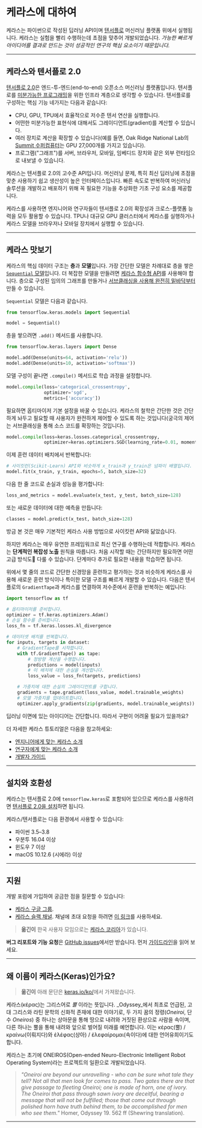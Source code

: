 # 케라스에 대하여

케라스는 파이썬으로 작성된 딥러닝 API이며 [텐서플로](https://github.com/tensorflow/tensorflow) 머신러닝 플랫폼 위에서 실행됩니다.
케라스는 실험을 빨리 수행하는데 초점을 맞추어 개발되었습니다. *가능한 빠르게 아이디어를 결과로 만드는 것이 성공적인 연구의 핵심 요소이기 때문입니다.*

---

## 케라스와 텐서플로 2.0

[텐서플로 2.0](https://www.tensorflow.org/)은 엔드-투-엔드(end-to-end) 오픈소스 머신러닝 플랫폼입니다. 텐서플로를 [미분가능한 프로그래밍](https://en.wikipedia.org/wiki/Differentiable_programming)을 위한 인프라 계층으로 생각할 수 있습니다. 텐서플로를 구성하는 핵심 기능 네가지는 다음과 같습니다:

- CPU, GPU, TPU에서 효율적으로 저수준 텐서 연산을 실행합니다.
- 어떤한 미분가능한 표현식에 대해서도 그레이디언트(gradient)를 계산할 수 있습니다.
- 여러 장치로 계산을 확장할 수 있습니다(예를 들면, Oak Ridge National Lab의 [Summit 수퍼컴퓨터](https://www.olcf.ornl.gov/summit/)는 GPU 27,000개를 가지고 있습니다).
- 프로그램("그래프")를 서버, 브라우저, 모바일, 임베디드 장치와 같은 외부 런타임으로 내보낼 수 있습니다.

케라스는 텐서플로 2.0의 고수준 API입니다. 머신러닝 문제, 특히 최신 딥러닝에 초점을 맞춘 사용하기 쉽고 생산성이 높은 인터페이스입니다.
빠른 속도로 반복하여 머신러닝 솔루션을 개발하고 배포하기 위해 꼭 필요한 기능을 추상화한 기초 구성 요소를 제공합니다.

케라스를 사용하면 엔지니어와 연구자들이 텐서플로 2.0의 확장성과 크로스-플랫폼 능력을 모두 활용할 수 있습니다.
TPU나 대규모 GPU 클러스터에서 케라스를 실행하거나 케라스 모델을 브라우저나 모바일 장치에서 실행할 수 있습니다.

---

## 케라스 맛보기

케라스의 핵심 데이터 구조는 **층**과 **모델**입니다.
가장 간단한 모델은 차례대로 층을 쌓은 [`Sequential` 모델](/guides/sequential_model/)입니다.
더 복잡한 모델을 만들려면 [케라스 함수형 API](/guides/functional_api/)를 사용해야 합니다. 층으로 구성된 임의의 그래프를 만들거나 [서브클래싱을 사용해 완전히 밑바닥부터](/guides/making_new_layers_and_models_via_subclassing/) 만들 수 있습니다.

`Sequential` 모델은 다음과 같습니다.

```python
from tensorflow.keras.models import Sequential

model = Sequential()
```

층을 쌓으려면 `.add()` 메서드를 사용합니다.

```python
from tensorflow.keras.layers import Dense

model.add(Dense(units=64, activation='relu'))
model.add(Dense(units=10, activation='softmax'))
```

모델 구성이 끝나면 `.compile()` 메서드로 학습 과정을 설정합니다.

```python
model.compile(loss='categorical_crossentropy',
              optimizer='sgd',
              metrics=['accuracy'])
```

필요하면 옵티마이저 기본 설정을 바꿀 수 있습니다. 케라스의 철학은 간단한 것은 간단하게 놔두고 필요할 때 사용자가 완전하게 제어할 수 있도록 하는 것입니다(궁극의 제어는 서브클래싱을 통해 소스 코드를 확장하는 것입니다).

```python
model.compile(loss=keras.losses.categorical_crossentropy,
              optimizer=keras.optimizers.SGD(learning_rate=0.01, momentum=0.9, nesterov=True))
```

이제 훈련 데이터 배치에서 반복합니다:

```python
# 사이킷런(Scikit-Learn) API와 비슷하게 x_train과 y_train은 넘파이 배열입니다.
model.fit(x_train, y_train, epochs=5, batch_size=32)
```

다음 한 줄 코드로 손실과 성능을 평가합니다:

```python
loss_and_metrics = model.evaluate(x_test, y_test, batch_size=128)
```

또는 새로운 데이터에 대한 예측을 만듭니다:

```python
classes = model.predict(x_test, batch_size=128)
```

방금 본 것은 매우 기본적인 케라스 사용 방법으로 사이킷런 API와 닮았습니다.

하지만 케라스는 매우 유연한 프레임워크로 최신 연구를 수행하는데 적합합니다.
케라스는 **단계적인 복잡성 노출** 원칙을 따릅니다.
처음 시작할 때는 간단하지만 필요하면 어떤 고급 방식도 다룰 수 있습니다.
단계마다 추가로 필요한 내용을 학습하면 됩니다.

위에서 몇 줄의 코드로 간단한 신경망을 훈련하고 평가하는 것과 비슷하게
케라스를 사용해 새로운 훈련 방식이나 특이한 모델 구조를 빠르게 개발할 수 있습니다.
다음은 텐서플로의 `GradientTape`과 케라스를 연결하여 저수준에서 훈련을 반복하는 예입니다:

```python
import tensorflow as tf

# 옵티마이저를 준비합니다.
optimizer = tf.keras.optimizers.Adam()
# 손실 함수를 준비합니다.
loss_fn = tf.keras.losses.kl_divergence

# 데이터셋 배치를 반복합니다.
for inputs, targets in dataset:
    # GradientTape를 시작합니다.
    with tf.GradientTape() as tape:
        # 정방향 계산을 수행합니다.
        predictions = model(inputs)
        # 이 배치에 대한 손실을 계산합니다.
        loss_value = loss_fn(targets, predictions)

    # 가중치에 대한 손실의 그레이디언트를 구합니다.
    gradients = tape.gradient(loss_value, model.trainable_weights)
    # 모델 가중치를 업데이트합니다.
    optimizer.apply_gradients(zip(gradients, model.trainable_weights))
```

딥러닝 이면에 있는 아이디어는 간단합니다. 따라서 구현이 어려울 필요가 있을까요?

더 자세한 케라스 튜토리얼은 다음을 참고하세요:

- [엔지니어에게 맞는 케라스 소개](/getting_started/intro_to_keras_for_engineers/)
- [연구자에게 맞는 케라스 소개](/getting_started/intro_to_keras_for_researchers/)
- [개발자 가이드](/guides/)

---

## 설치와 호환성

케라스는 텐서플로 2.0에 `tensorflow.keras`로 포함되어 있으므로 케라스를 사용하려면 [텐서플로 2.0을 설치](https://www.tensorflow.org/install)하면 됩니다.

케라스/텐서플로는 다음 환경에서 사용할 수 있습니다:

- 파이썬 3.5–3.8
- 우분투 16.04 이상
- 윈도우 7 이상
- macOS 10.12.6 (시에라) 이상


---

## 지원

개발 포럼에 가입하여 궁금한 점을 질문할 수 있습니다:

- [케라스 구글 그룹](https://groups.google.com/forum/#!forum/keras-users).
- [케라스 슬랙 채널](https://kerasteam.slack.com). 채널에 초대 요청을 하려면 [이 링크](https://keras-slack-autojoin.herokuapp.com/)를 사용하세요.

>**옮긴이** 한국 사용자 모임으로는 [케라스 코리아](https://www.facebook.com/groups/KerasKorea/)가 있습니다.

**버그 리포트와 기능 요청**은 [GitHub issues](https://github.com/keras-team/keras/issues)에서만 받습니다. 먼저 [가이드라인](https://github.com/keras-team/keras/blob/master/CONTRIBUTING.md)을 읽어 보세요.

---

## 왜 이름이 케라스(Keras)인가요?

>**옮긴이** 아래 문단은 [keras.io/ko/](https://keras.io/ko/#_7)에서 가져왔습니다.

케라스(κέρας)는 그리스어로 _뿔_ 이라는 뜻입니다. _Odyssey_에서 최초로 언급된, 고대 그리스와 라틴 문학의 신화적 존재에 대한 이야기로, 두 가지 꿈의 정령(_Oneiroi_, 단수 _Oneiros_) 중 하나는 상아문을 통해 땅으로 내려와 거짓된 환상으로 사람을 속이며, 다른 하나는 뿔을 통해 내려와 앞으로 벌어질 미래를 예언합니다. 이는 κέρας(뿔) / κραίνω(이뤄지다)와 ἐλέφας(상아) / ἐλεφαίρομαι(속이다)에 대한 언어유희이기도 합니다.

케라스는 초기에 ONEIROS(Open-ended Neuro-Electronic Intelligent Robot Operating System)라는 프로젝트의 일환으로 개발되었습니다.

>_"Oneiroi are beyond our unravelling - who can be sure what tale they tell? Not all that men look for comes to pass. Two gates there are that give passage to fleeting Oneiroi; one is made of horn, one of ivory. The Oneiroi that pass through sawn ivory are deceitful, bearing a message that will not be fulfilled; those that come out through polished horn have truth behind them, to be accomplished for men who see them."_ Homer, Odyssey 19. 562 ff (Shewring translation).

---

